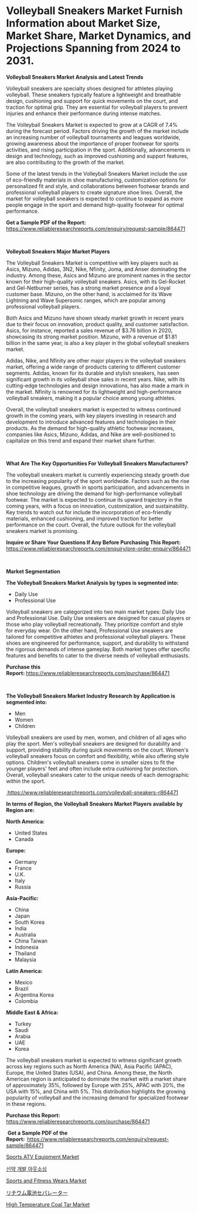 <p><h1>Volleyball Sneakers Market Furnish Information about Market Size, Market Share, Market Dynamics, and Projections Spanning from 2024 to 2031.</h1></p><p><strong>Volleyball Sneakers Market Analysis and Latest Trends</strong></p>
<p><p>Volleyball sneakers are specialty shoes designed for athletes playing volleyball. These sneakers typically feature a lightweight and breathable design, cushioning and support for quick movements on the court, and traction for optimal grip. They are essential for volleyball players to prevent injuries and enhance their performance during intense matches.</p><p>The Volleyball Sneakers Market is expected to grow at a CAGR of 7.4% during the forecast period. Factors driving the growth of the market include an increasing number of volleyball tournaments and leagues worldwide, growing awareness about the importance of proper footwear for sports activities, and rising participation in the sport. Additionally, advancements in design and technology, such as improved cushioning and support features, are also contributing to the growth of the market.</p><p>Some of the latest trends in the Volleyball Sneakers Market include the use of eco-friendly materials in shoe manufacturing, customization options for personalized fit and style, and collaborations between footwear brands and professional volleyball players to create signature shoe lines. Overall, the market for volleyball sneakers is expected to continue to expand as more people engage in the sport and demand high-quality footwear for optimal performance.</p></p>
<p><strong>Get a Sample PDF of the Report:&nbsp;</strong> <a href="https://www.reliableresearchreports.com/enquiry/request-sample/864471">https://www.reliableresearchreports.com/enquiry/request-sample/864471</a></p>
<p>&nbsp;</p>
<p><strong>Volleyball Sneakers Major Market Players</strong></p>
<p><p>The Volleyball Sneakers Market is competitive with key players such as Asics, Mizuno, Adidas, 3N2, Nike, Nfinity, Joma, and Anser dominating the industry. Among these, Asics and Mizuno are prominent names in the sector known for their high-quality volleyball sneakers. Asics, with its Gel-Rocket and Gel-Netburner series, has a strong market presence and a loyal customer base. Mizuno, on the other hand, is acclaimed for its Wave Lightning and Wave Supersonic ranges, which are popular among professional volleyball players.</p><p>Both Asics and Mizuno have shown steady market growth in recent years due to their focus on innovation, product quality, and customer satisfaction. Asics, for instance, reported a sales revenue of $3.76 billion in 2020, showcasing its strong market position. Mizuno, with a revenue of $1.81 billion in the same year, is also a key player in the global volleyball sneakers market.</p><p>Adidas, Nike, and Nfinity are other major players in the volleyball sneakers market, offering a wide range of products catering to different customer segments. Adidas, known for its durable and stylish sneakers, has seen significant growth in its volleyball shoe sales in recent years. Nike, with its cutting-edge technologies and design innovations, has also made a mark in the market. Nfinity is renowned for its lightweight and high-performance volleyball sneakers, making it a popular choice among young athletes.</p><p>Overall, the volleyball sneakers market is expected to witness continued growth in the coming years, with key players investing in research and development to introduce advanced features and technologies in their products. As the demand for high-quality athletic footwear increases, companies like Asics, Mizuno, Adidas, and Nike are well-positioned to capitalize on this trend and expand their market share further.</p></p>
<p>&nbsp;</p>
<p><strong>What Are The Key Opportunities For Volleyball Sneakers Manufacturers?</strong></p>
<p><p>The volleyball sneakers market is currently experiencing steady growth due to the increasing popularity of the sport worldwide. Factors such as the rise in competitive leagues, growth in sports participation, and advancements in shoe technology are driving the demand for high-performance volleyball footwear. The market is expected to continue its upward trajectory in the coming years, with a focus on innovation, customization, and sustainability. Key trends to watch out for include the incorporation of eco-friendly materials, enhanced cushioning, and improved traction for better performance on the court. Overall, the future outlook for the volleyball sneakers market is promising.</p></p>
<p><strong>Inquire or Share Your Questions If Any Before Purchasing This Report:</strong> <a href="https://www.reliableresearchreports.com/enquiry/pre-order-enquiry/864471">https://www.reliableresearchreports.com/enquiry/pre-order-enquiry/864471</a></p>
<p>&nbsp;</p>
<p><strong>Market Segmentation</strong></p>
<p><strong>The Volleyball Sneakers Market Analysis by types is segmented into:</strong></p>
<p><ul><li>Daily Use</li><li>Professional Use</li></ul></p>
<p><p>Volleyball sneakers are categorized into two main market types: Daily Use and Professional Use. Daily Use sneakers are designed for casual players or those who play volleyball recreationally. They prioritize comfort and style for everyday wear. On the other hand, Professional Use sneakers are tailored for competitive athletes and professional volleyball players. These shoes are engineered for performance, support, and durability to withstand the rigorous demands of intense gameplay. Both market types offer specific features and benefits to cater to the diverse needs of volleyball enthusiasts.</p></p>
<p><strong>Purchase this Report:&nbsp;</strong><a href="https://www.reliableresearchreports.com/purchase/864471">https://www.reliableresearchreports.com/purchase/864471</a></p>
<p>&nbsp;</p>
<p><strong>The Volleyball Sneakers Market Industry Research by Application is segmented into:</strong></p>
<p><ul><li>Men</li><li>Women</li><li>Children</li></ul></p>
<p><p>Volleyball sneakers are used by men, women, and children of all ages who play the sport. Men's volleyball sneakers are designed for durability and support, providing stability during quick movements on the court. Women's volleyball sneakers focus on comfort and flexibility, while also offering style options. Children's volleyball sneakers come in smaller sizes to fit the younger players' feet and often include extra cushioning for protection. Overall, volleyball sneakers cater to the unique needs of each demographic within the sport.</p></p>
<p><a href="https://www.reliableresearchreports.com/volleyball-sneakers-r864471">&nbsp;https://www.reliableresearchreports.com/volleyball-sneakers-r864471</a></p>
<p><strong>In terms of Region, the Volleyball Sneakers Market Players available by Region are:</strong></p>
<p>
    <p> <strong> North America: </strong>
        <ul>
            <li>United States</li>
            <li>Canada</li>
        </ul>
        </p> 
    <p> <strong> Europe: </strong>
        <ul>
            <li>Germany</li>
            <li>France</li>
            <li>U.K.</li>
            <li>Italy</li>
            <li>Russia</li>
        </ul>
        </p> 
    <p> <strong> Asia-Pacific: </strong>
        <ul>
            <li>China</li>
            <li>Japan</li>
            <li>South Korea</li>
            <li>India</li>
            <li>Australia</li>
            <li>China Taiwan</li>
            <li>Indonesia</li>
            <li>Thailand</li>
            <li>Malaysia</li>
        </ul>
        </p> 
    <p> <strong> Latin America: </strong>
        <ul>
            <li>Mexico</li>
            <li>Brazil</li>
            <li>Argentina Korea</li>
            <li>Colombia</li>
        </ul>
        </p> 
    <p> <strong> Middle East & Africa: </strong>
        <ul>
            <li>Turkey</li>
            <li>Saudi</li>
            <li>Arabia</li>
            <li>UAE</li>
            <li>Korea</li>
        </ul>
    </p>
    </p>
<p><p>The volleyball sneakers market is expected to witness significant growth across key regions such as North America (NA), Asia Pacific (APAC), Europe, the United States (USA), and China. Among these, the North American region is anticipated to dominate the market with a market share of approximately 35%, followed by Europe with 25%, APAC with 20%, the USA with 15%, and China with 5%. This distribution highlights the growing popularity of volleyball and the increasing demand for specialized footwear in these regions.</p></p>
<p><strong>Purchase this Report: </strong><a href="https://www.reliableresearchreports.com/purchase/864471">https://www.reliableresearchreports.com/purchase/864471</a></p>
<p>&nbsp;<strong>Get a Sample PDF of the Report:&nbsp;&nbsp;</strong><a href="https://www.reliableresearchreports.com/enquiry/request-sample/864471">https://www.reliableresearchreports.com/enquiry/request-sample/864471</a></p>
<p><strong></strong></p>
<p><p><a href="https://github.com/trackie2000/Market-Research-Report-List-1/blob/main/sports-atv-equipment-market.md">Sports ATV Equipment Market</a></p><p><a href="https://medium.com/@marlinnader2023/%EC%8B%9C%EC%9E%A5-%EC%98%88%EC%B8%A1-%EA%B8%80%EB%A1%9C%EB%B2%8C-%EC%9D%98%EC%95%BD%ED%92%88-%EB%B0%9C%EA%B2%AC-%EC%95%84%EC%9B%83%EC%86%8C%EC%8B%B1-%ED%8A%B8%EB%A0%8C%EB%93%9C-%EB%B0%8F-%EC%98%81%ED%96%A5-%EB%B6%84%EC%84%9D-2024-2031-%EC%9D%91%EC%9A%A9-%ED%94%84%EB%A1%9C%EA%B7%B8%EB%9E%A8-%EB%B3%91%EC%9B%90-%EB%B0%8F-%ED%81%B4%EB%A6%AC%EB%8B%89-%EC%A0%9C%EC%95%BD-%ED%9A%8C%EC%82%AC-%EA%B8%B0%ED%83%80-%EB%B0%8F-%EC%9C%A0%ED%98%95-%EC%86%8C%EB%B6%84%EC%9E%90-%EC%83%9D%EB%AC%BC%EC%A0%9C%EC%A0%9C-dc6854273d69">신약 개발 아웃소싱</a></p><p><a href="https://github.com/ferandochandle/Market-Research-Report-List-1/blob/main/sports-and-fitness-wears-market.md">Sports and Fitness Wears Market</a></p><p><a href="https://medium.com/@samiachowdhury801/%E5%B8%82%E5%A0%B4%E4%BA%88%E6%B8%AC-%E3%82%B0%E3%83%AD%E3%83%BC%E3%83%90%E3%83%AB%E3%81%AA%E3%83%AA%E3%83%81%E3%82%A6%E3%83%A0%E9%9B%BB%E6%B1%A0%E3%82%BB%E3%83%91%E3%83%AC%E3%83%BC%E3%82%BF%E3%81%AE%E3%83%88%E3%83%AC%E3%83%B3%E3%83%89%E3%81%A8%E5%BD%B1%E9%9F%BF%E5%88%86%E6%9E%90-2024%E5%B9%B4-2031%E5%B9%B4-08a66ccd6c52">リチウム電池セパレーター</a></p><p><a href="https://medium.com/@susanabraun1964/global-high-temperature-coal-tar-market-size-is-expected-to-reach-at-a-cagr-of-5-2-61623f749555">High Temperature Coal Tar Market</a></p></p>